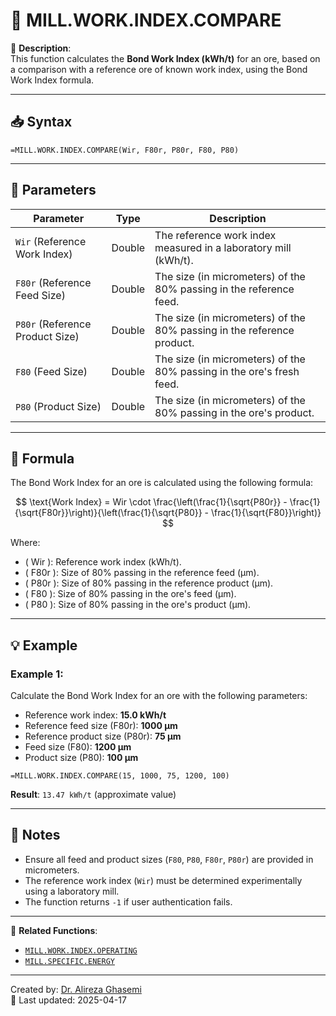 # 🔁 MILL.WORK.INDEX.COMPARE

🔹 **Description**:  
This function calculates the **Bond Work Index (kWh/t)** for an ore, based on a comparison with a reference ore of known work index, using the Bond Work Index formula.

---

## 📥 Syntax

```excel
=MILL.WORK.INDEX.COMPARE(Wir, F80r, P80r, F80, P80)
```

---

## 🧾 Parameters

| Parameter          | Type   | Description                                                                 |
|---------------------|--------|-----------------------------------------------------------------------------|
| `Wir` (Reference Work Index) | Double | The reference work index measured in a laboratory mill (kWh/t).           |
| `F80r` (Reference Feed Size) | Double | The size (in micrometers) of the 80% passing in the reference feed.       |
| `P80r` (Reference Product Size) | Double | The size (in micrometers) of the 80% passing in the reference product.    |
| `F80` (Feed Size)            | Double | The size (in micrometers) of the 80% passing in the ore's fresh feed.     |
| `P80` (Product Size)         | Double | The size (in micrometers) of the 80% passing in the ore's product.        |

---

## 🧮 Formula

The Bond Work Index for an ore is calculated using the following formula:

$$
\text{Work Index} = Wir \cdot \frac{\left(\frac{1}{\sqrt{P80r}} - \frac{1}{\sqrt{F80r}}\right)}{\left(\frac{1}{\sqrt{P80}} - \frac{1}{\sqrt{F80}}\right)}
$$

Where:  
- \( Wir \): Reference work index (kWh/t).  
- \( F80r \): Size of 80% passing in the reference feed (µm).  
- \( P80r \): Size of 80% passing in the reference product (µm).  
- \( F80 \): Size of 80% passing in the ore's feed (µm).  
- \( P80 \): Size of 80% passing in the ore's product (µm).  

---

## 💡 Example

### Example 1:
Calculate the Bond Work Index for an ore with the following parameters:  
- Reference work index: **15.0 kWh/t**  
- Reference feed size (F80r): **1000 µm**  
- Reference product size (P80r): **75 µm**  
- Feed size (F80): **1200 µm**  
- Product size (P80): **100 µm**

```excel
=MILL.WORK.INDEX.COMPARE(15, 1000, 75, 1200, 100)
```

**Result**: `13.47 kWh/t` (approximate value)

---

## 📝 Notes

- Ensure all feed and product sizes (`F80`, `P80`, `F80r`, `P80r`) are provided in micrometers.
- The reference work index (`Wir`) must be determined experimentally using a laboratory mill.
- The function returns `-1` if user authentication fails.

---

📌 **Related Functions**:
- [`MILL.WORK.INDEX.OPERATING`](./MillWorkIndexOperating.md)
- [`MILL.SPECIFIC.ENERGY`](./MillSpecificEnergy.md)

---

Created by: [Dr. Alireza Ghasemi](https://github.com/Dr-Alireza-Ghasemi)  
📅 Last updated: 2025-04-17